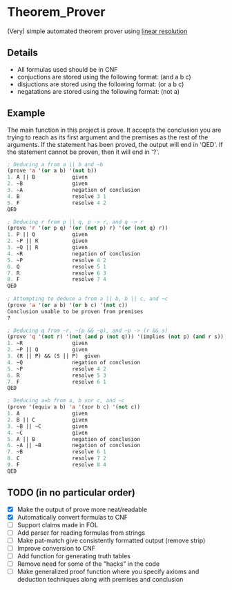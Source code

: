 # Theorem_Prover
(Very) simple automated theorem prover using [linear resolution](http://plato.stanford.edu/entries/reasoning-automated/)

## Details
* All formulas used should be in CNF
* conjuctions are stored using the following format: (and a b c)
* disjuctions are stored using the following format: (or a b c)
* negatations are stored using the following format: (not a)

## Example
The main function in this project is prove. It accepts the conclusion you are trying to reach as its first argument and the premises as the rest of the arguments. If the statement has been proved, the output will end in 'QED'. If the statement cannot be proven, then it will end in '?'.
``` CommonLisp
; Deducing a from a || b and ~b
(prove 'a '(or a b) '(not b))
1. A || B            given
2. ~B                given
3. ~A                negation of conclusion
4. B                 resolve 3 1
5. F                 resolve 4 2
QED

; Deducing r from p || q, p -> r, and q -> r
(prove 'r '(or p q) '(or (not p) r) '(or (not q) r))
1. P || Q            given
2. ~P || R           given
3. ~Q || R           given
4. ~R                negation of conclusion
5. ~P                resolve 4 2
6. Q                 resolve 5 1
7. R                 resolve 6 3
8. F                 resolve 7 4
QED
  
; Attempting to deduce a from a || b, b || c, and ~c
(prove 'a '(or a b) '(or b c) '(not c))
Conclusion unable to be proven from premises
?

; Deducing q from ~r, ~(p && ~q), and ~p -> (r && s)
(prove 'q '(not r) '(not (and p (not q))) '(implies (not p) (and r s)))
1. ~R                given
2. ~P || Q           given
3. (R || P) && (S || P)  given
4. ~Q                negation of conclusion
5. ~P                resolve 4 2
6. R                 resolve 5 3
7. F                 resolve 6 1
QED

; Deducing a=b from a, b xor c, and ~c
(prove '(equiv a b) 'a '(xor b c) '(not c))
1. A                 given
2. B || C            given
3. ~B || ~C          given
4. ~C                given
5. A || B            negation of conclusion
6. ~A || ~B          negation of conclusion
7. ~B                resolve 6 1
8. C                 resolve 7 2
9. F                 resolve 8 4
QED
```

## TODO (in no particular order)
- [X] Make the output of prove more neat/readable
- [X] Automatically convert formulas to CNF
- [ ] Support claims made in FOL
- [ ] Add parser for reading formulas from strings
- [ ] Make pat-match give consistently formatted output (remove strip)
- [ ] Improve conversion to CNF
- [ ] Add function for generating truth tables
- [ ] Remove need for some of the "hacks" in the code
- [ ] Make generalized proof function where you specify axioms and deduction techniques along with premises and conclusion
